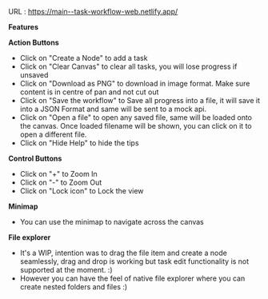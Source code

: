 URL : https://main--task-workflow-web.netlify.app/

**Features**

**Action Buttons**
- Click on "Create a Node" to add a task
- Click on "Clear Canvas" to clear all tasks, you will lose progress if unsaved
- Click on "Download as PNG" to download in image format. Make sure content is in centre of pan and not cut out
- Click on "Save the workflow" to Save all progress into a file, it will save it into a JSON Format and same will be sent to a mock api.
- Click on "Open a file" to open any saved file, same will be loaded onto the canvas. Once loaded filename will be shown, you can click on it to open a different file.
- Click on "Hide Help" to hide the tips

**Control Buttons**
- Click on "+" to Zoom In
- Click on "-" to Zoom Out
- Click on "Lock icon" to Lock the view

**Minimap**
- You can use the minimap to navigate across the canvas

**File explorer**
- It's a WIP, intention was to drag the file item and create a node seamlessly, drag and drop is working but task edit functionality is not supported at the moment. :)
- However you can have the feel of native file explorer where you can create nested folders and files :)
